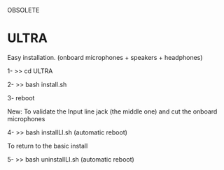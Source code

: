 OBSOLETE

# ULTRA
Easy installation. (onboard microphones + speakers + headphones)

1- >> cd ULTRA

2- >> bash install.sh

3- reboot

New: To validate the Input line jack (the middle one) and cut the onboard microphones

4- >> bash installLI.sh   (automatic reboot)

To return to the basic install

5- >> bash uninstallLI.sh  (automatic reboot)

